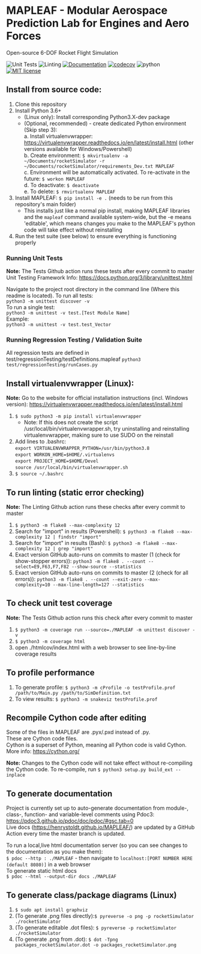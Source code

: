 # MAPLEAF - Modular Aerospace Prediction Lab for Engines and Aero Forces
Open-source 6-DOF Rocket Flight Simulation

![Unit Tests](https://github.com/henrystoldt/mapleaf/workflows/Tests/badge.svg)
![Linting](https://github.com/henrystoldt/mapleaf/workflows/Linting/badge.svg)
[![Documentation](https://github.com/henrystoldt/mapleaf/workflows/Docs/badge.svg)](https://henrystoldt.github.io/MAPLEAF/)
[![codecov](https://codecov.io/gh/henrystoldt/mapleaf/branch/master/graph/badge.svg)](https://codecov.io/gh/henrystoldt/mapleaf)
![python](https://img.shields.io/badge/python-3.6+-brightgreen)
[![MIT license](https://img.shields.io/badge/License-MIT-blue.svg)](https://lbesson.mit-license.org/)

## Install from source code:
1. Clone this repository
2. Install Python 3.6+
    - (Linux only): Install corresponding Python3.X-dev package
    - (Optional, recommended) - create dedicated Python environment (Skip step 3):  
    a. Install virtualenvwrapper: https://virtualenvwrapper.readthedocs.io/en/latest/install.html (other versions available for Windows/Powershell)  
    b. Create environment: `$ mkvirtualenv -a ~/Documents/rocketSimulator -r ~/Documents/rocketSimulator/requirements_Dev.txt MAPLEAF`  
    c. Environment will be automatically activated. To re-activate in the future: `$ workon MAPLEAF`  
    d. To deactivate: `$ deactivate`  
    e. To delete: `$ rmvirtualenv MAPLEAF`  
3. Install MAPLEAF: `$ pip install -e .` (needs to be run from this repository's main folder)
    - This installs just like a normal pip install, making MAPLEAF libraries and the `mapleaf` command available system-wide, but the -e means 'editable', which means changes you make to the MAPLEAF's python code will take effect without reinstalling
4. Run the test suite (see below) to ensure everything is functioning properly

### Running Unit Tests
**Note:** The Tests Github action runs these tests after every commit to master
Unit Testing Framework Info:
https://docs.python.org/3/library/unittest.html

Navigate to the project root directory in the command line (Where this readme is located).
To run all tests:  
`python3 -m unittest discover -v`  
To run a single test:  
`python3 -m unittest -v test.[Test Module Name]`  
Example:  
`python3 -m unittest -v test.test_Vector`  

### Running Regression Testing / Validation Suite
All regression tests are defined in test/regressionTesting/testDefinitions.mapleaf
`python3 test/regressionTesting/runCases.py`

## Install virtualenvwrapper (Linux):
**Note:** Go to the website for official installation instructions (incl. Windows version): https://virtualenvwrapper.readthedocs.io/en/latest/install.html  
1. `$ sudo python3 -m pip install virtualenvwrapper`
    - Note: If this does not create the script /usr/local/bin/virtualenvwrapper.sh, try uninstalling and reinstalling virtualenvwrapper, making sure to use SUDO on the reinstall
2. Add lines to .bashrc:  
`export VIRTUALENVWRAPPER_PYTHON=/usr/bin/python3.8`  
`export WORKON_HOME=$HOME/.virtualenvs`  
`export PROJECT_HOME=$HOME/Devel`  
`source /usr/local/bin/virtualenvwrapper.sh`  
3. `$ source ~/.bashrc`

## To run linting (static error checking)
**Note:** The Linting Github action runs these checks after every commit to master
1. `$ python3 -m flake8 --max-complexity 12`
2. Search for "import" in results (Powershell): `$ python3 -m flake8 --max-complexity 12 | findstr "import"`
3. Search for "import" in results (Bash): `$ python3 -m flake8 --max-complexity 12 | grep "import"`
4. Exact version GitHub auto-runs on commits to master (1 (check for show-stopper errors)): `python3 -m flake8 . --count --select=E9,F63,F7,F82 --show-source --statistics`
5. Exact version GitHub auto-runs on commits to master (2 (check for all errors)): `python3 -m flake8 . --count --exit-zero --max-complexity=10 --max-line-length=127 --statistics`

## To check unit test coverage
**Note:** The Tests Github action runs this check after every commit to master
1. `$ python3 -m coverage run --source=./MAPLEAF -m unittest discover -v`
2. `$ python3 -m coverage html`
3. open ./htmlcov/index.html with a web browser to see line-by-line coverage results


## To profile performance
1. To generate profile: `$ python3 -m cProfile -o testProfile.prof /path/to/Main.py /path/to/SimDefinition.txt`
2. To view results: `$ python3 -m snakeviz testProfile.prof`

## Recompile Cython code after editing
Some of the files in MAPLEAF are .pyx/.pxd instead of .py.  
These are Cython code files.  
Cython is a superset of Python, meaning all Python code is valid Cython.  
More info: https://cython.org/  

**Note:** Changes to the Cython code will not take effect without re-compiling the Cython code. To re-compile, run `$ python3 setup.py build_ext --inplace`


## To generate documentation
Project is currently set up to auto-generate documentation from module-, class-, function- and variable-level comments using Pdoc3: https://pdoc3.github.io/pdoc/doc/pdoc/#gsc.tab=0  
Live docs (https://henrystoldt.github.io/MAPLEAF/) are updated by a GitHub Action every time the master branch is updated.  

To run a local,live html documentation server (so you can see changes to the documentation as you make them):  
`$ pdoc --http : ./MAPLEAF`  - then navigate to `localhost:[PORT NUMBER HERE (default 8080)]` in a web browser  
To generate static html docs  
`$ pdoc --html --output-dir docs ./MAPLEAF`  

## To generate class/package diagrams (Linux)
1. `$ sudo apt install graphviz`
2. (To generate .png files directly):`$ pyreverse -o png -p rocketSimulator ./rocketSimulator`
3. (To generate editable .dot files): `$ pyreverse -p rocketSimulator ./rocketSimulator`
4. (To generate .png from .dot): `$ dot -Tpng packages_rocketSimulator.dot -o packages_rocketSimulator.png`
